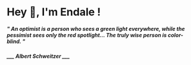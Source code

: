 <h1 title="head"> Hey 👋, I'm Endale !</h1>

**<h5><i>" An optimist is a person who sees a green light everywhere, while the pessimist sees only the red spotlight... The truly wise person is color-blind. "</i></h5>**

*<b>___ Albert Schweitzer ___</b>*
